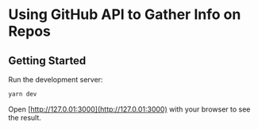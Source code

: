 # Using GitHub API to Gather Info on Repos

## Getting Started

Run the development server:

```bash
yarn dev
```

Open [http://127.0.01:3000](http://127.0.01:3000) with your browser to see the result.
